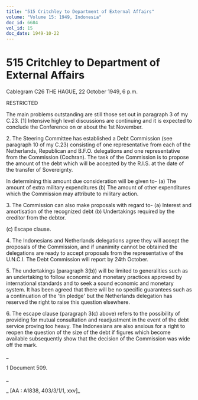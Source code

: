 ```yaml
---
title: "515 Critchley to Department of External Affairs"
volume: "Volume 15: 1949, Indonesia"
doc_id: 6684
vol_id: 15
doc_date: 1949-10-22
---
```


# 515 Critchley to Department of External Affairs

Cablegram C26 THE HAGUE, 22 October 1949, 6 p.m.

RESTRICTED

The main problems outstanding are still those set out in paragraph 3 of my C.23. [1] Intensive high level discussions are continuing and it is expected to conclude the Conference on or about the 1st November.

2\. The Steering Committee has established a Debt Commission (see paragraph 10 of my C.23) consisting of one representative from each of the Netherlands, Republican and B.F.O. delegations and one representative from the Commission (Cochran). The task of the Commission is to propose the amount of the debt which will be accepted by the R.I.S. at the date of the transfer of Sovereignty.

In determining this amount due consideration will be given to- (a) The amount of extra military expenditures (b) The amount of other expenditures which the Commission may attribute to military action.

3\. The Commission can also make proposals with regard to- (a) Interest and amortisation of the recognized debt (b) Undertakings required by the creditor from the debtor.

(c) Escape clause.

4\. The Indonesians and Netherlands delegations agree they will accept the proposals of the Commission, and if unanimity cannot be obtained the delegations are ready to accept proposals from the representative of the U.N.C.I. The Debt Commission will report by 24th October.

5\. The undertakings (paragraph 3(b)) will be limited to generalities such as an undertaking to follow economic and monetary practices approved by international standards and to seek a sound economic and monetary system. It has been agreed that there will be no specific guarantees such as a continuation of the 'tin pledge' but the Netherlands delegation has reserved the right to raise this question elsewhere.

6\. The escape clause (paragraph 3(c) above) refers to the possibility of providing for mutual consultation and readjustment in the event of the debt service proving too heavy. The Indonesians are also anxious for a right to reopen the question of the size of the debt if figures which become available subsequently show that the decision of the Commission was wide off the mark.

_

1 Document 509.

_

_ [AA : A1838, 403/3/1/1, xxv]_
